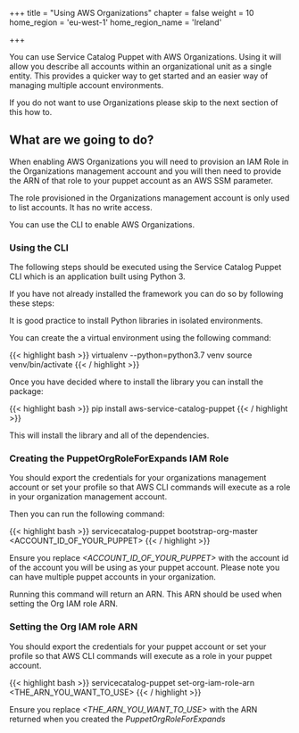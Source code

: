 +++
title = "Using AWS Organizations"
chapter = false
weight = 10
home_region = 'eu-west-1'
home_region_name = 'Ireland'

+++

You can use Service Catalog Puppet with AWS Organizations.  Using it will allow you describe all accounts within an 
organizational unit as a single entity.  This provides a quicker way to get started and an easier way of managing 
multiple account environments.

If you do not want to use Organizations please skip to the next section of this how to.

## What are we going to do?

When enabling AWS Organizations you will need to provision an IAM Role in the Organizations management account and you will 
then need to provide the ARN of that role to your puppet account as an AWS SSM parameter.  

The role provisioned in the Organizations management account is only used to list accounts.  It has no write access.

You can use the CLI to enable AWS Organizations.

### Using the CLI

The following steps should be executed using the Service Catalog Puppet CLI which is an application built using Python 3.

If you have not already installed the framework you can do so by following these steps:

It is good practice to install Python libraries in isolated environments. 

You can create the a virtual environment using the following command:

{{< highlight bash >}}
virtualenv --python=python3.7 venv
source venv/bin/activate
{{< / highlight >}}

Once you have decided where to install the library you can install the package:

{{< highlight bash >}}
pip install aws-service-catalog-puppet
{{< / highlight >}}

This will install the library and all of the dependencies.

### Creating the PuppetOrgRoleForExpands IAM Role

You should export the credentials for your organizations management account or set your profile so that AWS CLI commands 
will execute as a role in your organization management account.

Then you can run the following command: 

{{< highlight bash >}}
servicecatalog-puppet bootstrap-org-master <ACCOUNT_ID_OF_YOUR_PUPPET>
{{< / highlight >}}

Ensure you replace *&lt;ACCOUNT_ID_OF_YOUR_PUPPET&gt;* with the account id of the account you will be using as your 
puppet account.  Please note you can have multiple puppet accounts in your organization.

Running this command will return an ARN.  This ARN should be used when setting the Org IAM role ARN.

### Setting the Org IAM role ARN

You should export the credentials for your puppet account or set your profile so that AWS CLI commands will execute as a
role in your puppet account.

{{< highlight bash >}}
servicecatalog-puppet set-org-iam-role-arn <THE_ARN_YOU_WANT_TO_USE>
{{< / highlight >}}

Ensure you replace *&lt;THE_ARN_YOU_WANT_TO_USE&gt;* with the ARN returned when you created the *PuppetOrgRoleForExpands* 

